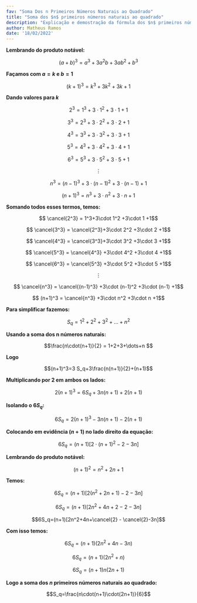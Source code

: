 ```yaml
---
fav: "Soma Dos n Primeiros Números Naturais ao Quadrado"
title: "Soma dos $n$ primeiros números naturais ao quadrado"
description: "Explicação e demostração da fórmula dos $n$ primeiros números naturais ao quadrado"
author: Matheus Ramos
date: '18/02/2022'
---
```



**Lembrando do produto notável:**

$$(a+b)^3=a^3+3a^2b+3ab^2+b^3$$

**Façamos com $a=k$ e $b=1$**

$$(k+1)^3=k^3+3k^2+3k+1$$

**Dando valores para $k$**

$$ 2^3 = 1^3+3\cdot 1^2 +3\cdot 1 +1$$

$$ 3^3 = 2^3+3\cdot 2^2 +3\cdot 2 +1$$

$$ 4^3 = 3^3+3\cdot 3^2 +3\cdot 3 +1$$

$$  5^3 = 4^3+3\cdot 4^2 +3\cdot 4 +1$$

$$ 6^3 = 5^3+3\cdot 5^2 +3\cdot 5 +1$$

$$\vdots$$

$$ n^3 = (n-1)^3+3\cdot (n-1)^2 +3\cdot (n-1) +1$$

$$ (n+1)^3 = n^3+3\cdot n^2 +3\cdot n +1$$

**Somando todos esses termos, temos:**

$$ \cancel{2^3} = 1^3+3\cdot 1^2 +3\cdot 1 +1$$

$$ \cancel{3^3} = \cancel{2^3}+3\cdot 2^2 +3\cdot 2 +1$$

$$ \cancel{4^3} = \cancel{3^3}+3\cdot 3^2 +3\cdot 3 +1$$

$$ \cancel{5^3} = \cancel{4^3} +3\cdot 4^2 +3\cdot 4 +1$$

$$ \cancel{6^3} = \cancel{5^3} +3\cdot 5^2 +3\cdot 5 +1$$

$$\vdots$$

$$ \cancel{n^3} = \cancel{(n-1)^3} +3\cdot (n-1)^2 +3\cdot (n-1) +1$$

$$ (n+1)^3 = \cancel{n^3} +3\cdot n^2 +3\cdot n +1$$


**Para simplificar fazemos:**

$$S_q=1^2+2^2+3^2+\dots+n^2$$

**Usando a soma dos n números naturais:**

$$\frac{n\cdot(n+1)}{2} = 1+2+3+\dots+n $$

**Logo**

$$(n+1)^3=3 S_q+3\frac{n(n+1)}{2}+(n+1)$$

**Multiplicando por $2$ em ambos os lados:**

$$2(n+1)^3=6 S_q+3 n(n+1)+2(n+1)$$

**Isolando o $6 S_q$:**

$$6 S_q=2(n+1)^3 - 3n(n+1)-2(n+1)$$

**Colocando em evidência $(n+1)$ no lado direito da equação:**

$$6S_q=(n+1) \left[2\cdot(n+1)^2 - 2-3n \right]$$

**Lembrando do produto notável:**

$$(n+1)^2=n^2+2n+1$$

**Temos:**

$$6S_q=(n+1) [2(n^2+2n+1) - 2-3n] $$

$$6S_q=(n+1)[2n^2+4n+2 - 2-3n]$$

$$6S_q=(n+1)[2n^2+4n+\cancel{2} - \cancel{2}-3n]$$

**Com isso temos:**

$$6 S_q=(n+1) \left(2n^2+4n-3n \right)$$

$$6 S_q=(n+1) \left(2n^2+n \right)$$

$$6 S_q=(n+1) n(2n+1)$$

**Logo a soma dos $n$ primeiros números naturais ao quadrado:**

$$S_q=\frac{n\cdot(n+1)\cdot(2n+1)}{6}$$

